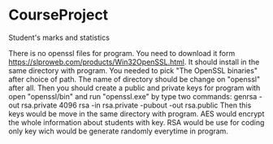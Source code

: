 # CourseProject
Student's marks and statistics

There is no openssl files for program. You need to download it form https://slproweb.com/products/Win32OpenSSL.html. It should install in the same directory with program. You needed to pick "The OpenSSL binaries" after
choice of path. The name of directory should be change on "openssl" after all. Then you should create a public and private keys for program with open "openssl/bin" and run "openssl.exe" by type two commands: 
genrsa -out rsa.private 4096
rsa -in rsa.private -pubout -out rsa.public
Then this keys would be move in the same directory with program. AES would encrypt the whole information about students with key. RSA would be use for coding only key wich would be generate randomly everytime 
in program.  
